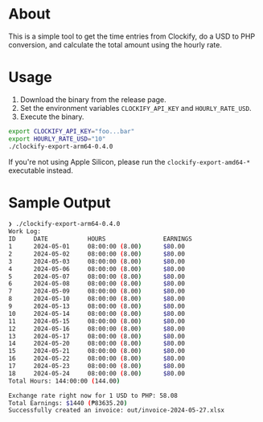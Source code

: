 # About

This is a simple tool to get the time entries from Clockify, do a USD to PHP conversion, and calculate the total amount using the hourly rate.

# Usage

1. Download the binary from the release page.
1. Set the environment variables `CLOCKIFY_API_KEY` and `HOURLY_RATE_USD`.
1. Execute the binary.

```bash
export CLOCKIFY_API_KEY="foo...bar"
export HOURLY_RATE_USD="10"
./clockify-export-arm64-0.4.0
```

If you're not using Apple Silicon, please run the `clockify-export-amd64-*` executable instead.

# Sample Output

```bash
❯ ./clockify-export-arm64-0.4.0
Work Log:
ID     DATE           HOURS                EARNINGS
1      2024-05-01     08:00:00 (8.00)      $80.00
2      2024-05-02     08:00:00 (8.00)      $80.00
3      2024-05-03     08:00:00 (8.00)      $80.00
4      2024-05-06     08:00:00 (8.00)      $80.00
5      2024-05-07     08:00:00 (8.00)      $80.00
6      2024-05-08     08:00:00 (8.00)      $80.00
7      2024-05-09     08:00:00 (8.00)      $80.00
8      2024-05-10     08:00:00 (8.00)      $80.00
9      2024-05-13     08:00:00 (8.00)      $80.00
10     2024-05-14     08:00:00 (8.00)      $80.00
11     2024-05-15     08:00:00 (8.00)      $80.00
12     2024-05-16     08:00:00 (8.00)      $80.00
13     2024-05-17     08:00:00 (8.00)      $80.00
14     2024-05-20     08:00:00 (8.00)      $80.00
15     2024-05-21     08:00:00 (8.00)      $80.00
16     2024-05-22     08:00:00 (8.00)      $80.00
17     2024-05-23     08:00:00 (8.00)      $80.00
18     2024-05-24     08:00:00 (8.00)      $80.00
Total Hours: 144:00:00 (144.00)

Exchange rate right now for 1 USD to PHP: 58.08
Total Earnings: $1440 (₱83635.20)
Successfully created an invoice: out/invoice-2024-05-27.xlsx
```
